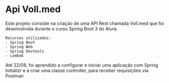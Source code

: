 # Api Voll.med
Este projeto consiste na criação de uma API Rest chamada Voll.med que foi desenvolvida durante o curso Spring Boot 3 do Alura.
```
Recursos utilizados:
- Spring Boot
- Spring Web
- Spring Devtools
- Lombok
```
Até 22/08, foi aprendido a configurar e iniciar uma aplicação com Spring Initializr e a criar uma classe controller, para receber requisições via Postman
